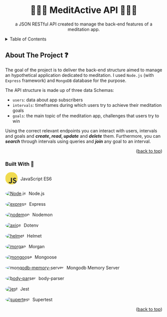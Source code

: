 <a name="readme-top"></a>

  <h1 align="center">🧘🏼‍♀️ MeditActive API 🧘🏽‍♂️</h1>

  <p align="center">
  a JSON RESTful API created to manage the back-end features of a meditation app.
  </p>

<!-- TABLE OF CONTENTS -->

<details>
  <summary>Table of Contents</summary>
  <ol>
    <li>
      <a href="#about-the-project-question">About The Project</a>
      <ul>
        <li><a href="#built-with-bricks">Built With</a></li>
      </ul>
    </li>
    <li>
      <a href="#getting-started-clapper">Getting Started</a>
      <ul>
        <li><a href="#prerequisites-pencil">Prerequisites</a></li>
        <li><a href="#installation-gear">Installation</a></li>
      </ul>
    </li>
    <li><a href="#usage-joystick">Usage</a></li>
    <li><a href="#roadmap-world_map">Roadmap</a></li>
    <li><a href="#license">License</a></li>
    <li><a href="#contact">Contact</a></li>
  </ol>
</details>

<!-- ABOUT THE PROJECT -->

## About The Project :question:

The goal of the project is to deliver the back-end structure aimed to manage an hypothetical application dedicated to meditation. I used `Node.js` (with `Express` framework) and `MongoDB` database for the purpose.

The API structure is made up of three data Schemas:

- `users`: data about app subscribers
- `intervals`: timeframes during which users try to achieve their meditation goals
- `goals`: the main topic of the meditation app, challenges that users try to win

Using the correct relevant endpoints you can interact with users, intervals and goals and <strong>_create_, _read_, _update_</strong> and <strong>_delete_</strong> them. Furthermore, you can <strong>_search_</strong> through intervals using queries and <strong>_join_</strong> any goal to an interval.

<p align="right">(<a href="#readme-top">back to top</a>)</p>

### Built With :bricks:

<p>
<div style="display:flex;  align-items:center;"><a href="https://developer.mozilla.org/en-US/docs/Web/JavaScript" target="_blank" rel="noreferrer"> <img src="https://raw.githubusercontent.com/devicons/devicon/master/icons/javascript/javascript-original.svg" alt="javascript" width="40" height="40" style="border-radius:100%; margin-right:9px;"/> </a> JavaScript ES6</div> <br>
<div style="display:flex;  align-items:center;"><a href="https://webpack.js.org" target="_blank" rel="noreferrer"> <img src="<!--INSERIRE IMMAGINE-->" alt="Node.js" width="40" height="40" style="border-radius:100%; margin-right:9px;"/> </a> Node.js</div> <br>
<div style="display:flex;  align-items:center;"><a href="https://webpack.js.org" target="_blank" rel="noreferrer"> <img src="<!--INSERIRE IMMAGINE-->" alt="express" width="40" height="40" style="border-radius:100%; margin-right:9px;"/> </a> Express</div> <br>
<div style="display:flex;  align-items:center;"><a href="https://webpack.js.org" target="_blank" rel="noreferrer"> <img src="<!--INSERIRE IMMAGINE-->" alt="nodemon" width="40" height="40" style="border-radius:100%; margin-right:9px;"/> </a> Nodemon</div> <br>
<div style="display:flex;  align-items:center;"><a href="https://www.npmjs.com/package/dotenv" target="_blank" rel="noreferrer"> <img src="https://github.com/egidiosalinaro/hackernews-noframework/assets/129901135/8c11269d-5b85-4ac4-aeca-f72770507c1f" alt="axios" width="40" height="40" style="border-radius:100%; margin-right:9px;"/> </a> Dotenv</div><br>
<div style="display:flex;  align-items:center;"><a href="https://webpack.js.org" target="_blank" rel="noreferrer"> <img src="<!--INSERIRE IMMAGINE-->" alt="helmet" width="40" height="40" style="border-radius:100%; margin-right:9px;"/> </a> Helmet</div> <br>
<div style="display:flex;  align-items:center;"><a href="https://webpack.js.org" target="_blank" rel="noreferrer"> <img src="<!--INSERIRE IMMAGINE-->" alt="morgan" width="40" height="40" style="border-radius:100%; margin-right:9px;"/> </a> Morgan</div> <br>
<div style="display:flex;  align-items:center;"><a href="https://webpack.js.org" target="_blank" rel="noreferrer"> <img src="<!--INSERIRE IMMAGINE-->" alt="mongoose" width="40" height="40" style="border-radius:100%; margin-right:9px;"/> </a> Mongoose</div> <br>
<div style="display:flex;  align-items:center;"><a href="https://webpack.js.org" target="_blank" rel="noreferrer"> <img src="<!--INSERIRE IMMAGINE-->" alt="mongodb-memory-server" width="40" height="40" style="border-radius:100%; margin-right:9px;"/> </a> Mongodb Memory Server</div> <br>
<div style="display:flex;  align-items:center;"><a href="https://webpack.js.org" target="_blank" rel="noreferrer"> <img src="<!--INSERIRE IMMAGINE-->" alt="body-parser" width="40" height="40" style="border-radius:100%; margin-right:9px;"/> </a> body-parser</div> <br>
<div style="display:flex;  align-items:center;"><a href="https://webpack.js.org" target="_blank" rel="noreferrer"> <img src="<!--INSERIRE IMMAGINE-->" alt="jest" width="40" height="40" style="border-radius:100%; margin-right:9px;"/> </a> Jest</div> <br>
<div style="display:flex;  align-items:center;"><a href="https://webpack.js.org" target="_blank" rel="noreferrer"> <img src="<!--INSERIRE IMMAGINE-->" alt="supertest" width="40" height="40" style="border-radius:100%; margin-right:9px;"/> </a> Supertest</div>
</p>

<p align="right">(<a href="#readme-top">back to top</a>)</p>
